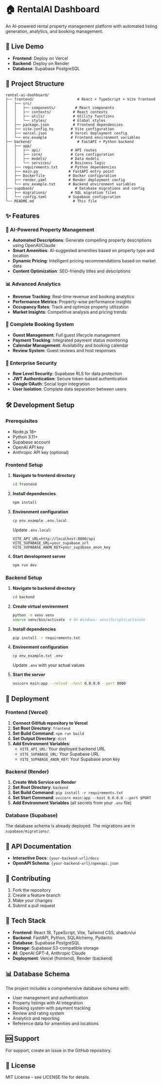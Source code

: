 # 🏠 RentalAI Dashboard

An AI-powered rental property management platform with automated listing generation, analytics, and booking management.

## 🚀 Live Demo

- **Frontend**: Deploy on Vercel
- **Backend**: Deploy on Render  
- **Database**: Supabase PostgreSQL

## 📁 Project Structure

```
rental-ai-dashboard/
├── frontend/                    # React + TypeScript + Vite frontend
│   ├── src/
│   │   ├── components/         # React components
│   │   ├── contexts/          # React contexts
│   │   ├── utils/             # Utility functions
│   │   └── styles/            # Global styles
│   ├── package.json           # Frontend dependencies
│   ├── vite.config.ts        # Vite configuration
│   ├── vercel.json           # Vercel deployment config
│   └── env.example           # Frontend environment variables
├── backend/                     # FastAPI + Python backend
│   ├── app/
│   │   ├── api/              # API routes
│   │   ├── core/             # Core configuration
│   │   ├── models/           # Data models
│   │   └── services/         # Business logic
│   ├── requirements.txt      # Python dependencies
│   ├── main.py              # FastAPI entry point
│   ├── Dockerfile           # Docker configuration
│   ├── render.yaml          # Render deployment config
│   └── env_example.txt      # Backend environment variables
├── supabase/                   # Database migrations and config
│   ├── migrations/           # SQL migration files
│   └── config.toml          # Supabase configuration
└── README.md                  # This file
```

## ✨ Features

### 🤖 AI-Powered Property Management
- **Automated Descriptions**: Generate compelling property descriptions using OpenAI/Claude
- **Smart Amenities**: AI-suggested amenities based on property type and location  
- **Dynamic Pricing**: Intelligent pricing recommendations based on market data
- **Content Optimization**: SEO-friendly titles and descriptions

### 📊 Advanced Analytics
- **Revenue Tracking**: Real-time revenue and booking analytics
- **Performance Metrics**: Property-wise performance insights
- **Occupancy Rates**: Track and optimize property utilization
- **Market Insights**: Competitive analysis and pricing trends

### 🏨 Complete Booking System
- **Guest Management**: Full guest lifecycle management
- **Payment Tracking**: Integrated payment status monitoring
- **Calendar Management**: Availability and booking calendar
- **Review System**: Guest reviews and host responses

### 🔐 Enterprise Security
- **Row Level Security**: Supabase RLS for data protection
- **JWT Authentication**: Secure token-based authentication
- **Google OAuth**: Social login integration
- **User Isolation**: Complete data separation between users

## 🛠️ Development Setup

### Prerequisites
- Node.js 18+
- Python 3.11+
- Supabase account
- OpenAI API key
- Anthropic API key (optional)

### Frontend Setup

1. **Navigate to frontend directory**
   ```bash
   cd frontend
   ```

2. **Install dependencies**
   ```bash
   npm install
   ```

3. **Environment configuration**
   ```bash
   cp env.example .env.local
   ```
   
   Update `.env.local`:
   ```env
   VITE_API_URL=http://localhost:8000/api
   VITE_SUPABASE_URL=your_supabase_url
   VITE_SUPABASE_ANON_KEY=your_supabase_anon_key
   ```

4. **Start development server**
   ```bash
   npm run dev
   ```

### Backend Setup

1. **Navigate to backend directory**
   ```bash
   cd backend
   ```

2. **Create virtual environment**
   ```bash
   python -m venv venv
   source venv/bin/activate  # On Windows: venv\Scripts\activate
   ```

3. **Install dependencies**
   ```bash
   pip install -r requirements.txt
   ```

4. **Environment configuration**
   ```bash
   cp env_example.txt .env
   ```
   
   Update `.env` with your actual values

5. **Start the server**
   ```bash
   uvicorn main:app --reload --host 0.0.0.0 --port 8000
   ```

## 🚀 Deployment

### Frontend (Vercel)

1. **Connect GitHub repository to Vercel**
2. **Set Root Directory**: `frontend`
3. **Set Build Command**: `npm run build`
4. **Set Output Directory**: `dist`
5. **Add Environment Variables**:
   - `VITE_API_URL`: Your deployed backend URL
   - `VITE_SUPABASE_URL`: Your Supabase URL
   - `VITE_SUPABASE_ANON_KEY`: Your Supabase anon key

### Backend (Render)

1. **Create Web Service on Render**
2. **Set Root Directory**: `backend`
3. **Set Build Command**: `pip install -r requirements.txt`
4. **Set Start Command**: `uvicorn main:app --host 0.0.0.0 --port $PORT`
5. **Add Environment Variables** (all secrets from your `.env` file)

### Database (Supabase)

The database schema is already deployed. The migrations are in `supabase/migrations/`.

## 🔧 API Documentation

- **Interactive Docs**: `{your-backend-url}/docs`
- **OpenAPI Schema**: `{your-backend-url}/openapi.json`

## 🤝 Contributing

1. Fork the repository
2. Create a feature branch
3. Make your changes
4. Submit a pull request

## 📝 Tech Stack

- **Frontend**: React 18, TypeScript, Vite, Tailwind CSS, shadcn/ui
- **Backend**: FastAPI, Python, SQLAlchemy, Pydantic
- **Database**: Supabase PostgreSQL
- **Storage**: Supabase S3-compatible storage
- **AI**: OpenAI GPT-4, Anthropic Claude
- **Deployment**: Vercel (frontend), Render (backend)

## 📊 Database Schema

The project includes a comprehensive database schema with:
- User management and authentication
- Property listings with AI integration
- Booking system with payment tracking
- Review and rating system
- Analytics and reporting
- Reference data for amenities and locations

## 🆘 Support

For support, create an issue in the GitHub repository.

## 📄 License

MIT License - see LICENSE file for details.